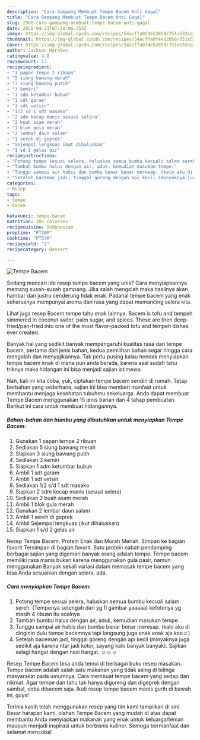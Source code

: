 ```yaml
---
description: "Cara Gampang Membuat Tempe Bacem Anti Gagal"
title: "Cara Gampang Membuat Tempe Bacem Anti Gagal"
slug: 2968-cara-gampang-membuat-tempe-bacem-anti-gagal
date: 2020-04-23T07:20:06.253Z
image: https://img-global.cpcdn.com/recipes/54acffa0f4e52858/751x532cq70/tempe-bacem-foto-resep-utama.jpg
thumbnail: https://img-global.cpcdn.com/recipes/54acffa0f4e52858/751x532cq70/tempe-bacem-foto-resep-utama.jpg
cover: https://img-global.cpcdn.com/recipes/54acffa0f4e52858/751x532cq70/tempe-bacem-foto-resep-utama.jpg
author: Jackson Morales
ratingvalue: 4.8
reviewcount: 13
recipeingredient:
- "1 papan tempe 2 ribuan"
- "5 siung bawang merah"
- "3 siung bawang putih"
- "3 kemiri"
- "1 sdm ketumbar bubuk"
- "1 sdt garam"
- "1 sdt vetsin"
- "1/2 sd 1 sdt masako"
- "2 sdm kecap manis sesuai selera"
- "2 buah asam merah"
- "1 blok gula merah"
- "2 lembar daun salam"
- "1 sereh di geprek"
- "Sejempol lengkuas ikut dihaluskan"
- "1 sd 2 gelas air"
recipeinstructions:
- "Potong tempe sesuai selera, haluskan semua bumbu kecuali salam sereh. (Tempenya setengah dari yg fi gambar yaaaaa) kefotonya yg masih 4 ribuan itu soalnya"
- "Tambah bumbu halus dengan air, aduk, kemudian masukan tempe."
- "Tunggu sampai air habis dan bumbu benar benar meresap. (kalo aku di dinginin dulu temoe bacemnya tapi langsung juga enak enak aja koo☺)"
- "Setelah baceman jadi, tinggal goreng dengan api kecil (minyaknya juga sedikit aja karena ntar jadi kotor, sayang kalo banyak banyak). Sajikan selagi hangat dengan nasi hangat. ☺☺☺"
categories:
- Resep
tags:
- tempe
- bacem

katakunci: tempe bacem 
nutrition: 205 calories
recipecuisine: Indonesian
preptime: "PT30M"
cooktime: "PT57M"
recipeyield: "2"
recipecategory: Dessert

---
```



![Tempe Bacem](https://img-global.cpcdn.com/recipes/54acffa0f4e52858/751x532cq70/tempe-bacem-foto-resep-utama.jpg)

Sedang mencari ide resep tempe bacem yang unik? Cara menyiapkannya memang susah-susah gampang. Jika salah mengolah maka hasilnya akan hambar dan justru cenderung tidak enak. Padahal tempe bacem yang enak seharusnya mempunyai aroma dan rasa yang dapat memancing selera kita.

Lihat juga resep Bacem tempe tahu enak lainnya. Bacem is tofu and tempeh simmered in coconut water, palm sugar, and spices. These are then deep-fried/pan-fried into one of the most flavor-packed tofu and tempeh dishes ever created.

Banyak hal yang sedikit banyak mempengaruhi kualitas rasa dari tempe bacem, pertama dari jenis bahan, kedua pemilihan bahan segar hingga cara mengolah dan menyajikannya. Tak perlu pusing kalau hendak menyiapkan tempe bacem enak di mana pun anda berada, karena asal sudah tahu triknya maka hidangan ini bisa menjadi sajian istimewa.


Nah, kali ini kita coba, yuk, ciptakan tempe bacem sendiri di rumah. Tetap berbahan yang sederhana, sajian ini bisa memberi manfaat untuk membantu menjaga kesehatan tubuhmu sekeluarga. Anda dapat membuat Tempe Bacem menggunakan 15 jenis bahan dan 4 tahap pembuatan. Berikut ini cara untuk membuat hidangannya.

<!--inarticleads1-->

##### Bahan-bahan dan bumbu yang dibutuhkan untuk menyiapkan Tempe Bacem:

1. Gunakan 1 papan tempe 2 ribuan
1. Sediakan 5 siung bawang merah
1. Siapkan 3 siung bawang putih
1. Sediakan 3 kemiri
1. Siapkan 1 sdm ketumbar bubuk
1. Ambil 1 sdt garam
1. Ambil 1 sdt vetsin
1. Sediakan 1/2 s/d 1 sdt masako
1. Siapkan 2 sdm kecap manis (sesuai selera)
1. Sediakan 2 buah asam merah
1. Ambil 1 blok gula merah
1. Gunakan 2 lembar daun salam
1. Ambil 1 sereh di geprek
1. Ambil Sejempol lengkuas (ikut dihaluskan)
1. Siapkan 1 s/d 2 gelas air


Resep Tempe Bacem, Protein Enak dan Murah Meriah. Simpan ke bagian favorit Tersimpan di bagian favorit. Satu protein nabati pendamping berbagai sajian yang digemari banyak orang adalah tempe. Tempe bacem memiliki rasa manis bukan karena menggunakan gula pasir, namun menggunakan Banyak sekali variasi dalam memasak tempe bacem yang bisa Anda sesuaikan dengan selera, ada. 

<!--inarticleads2-->

##### Cara menyiapkan Tempe Bacem:

1. Potong tempe sesuai selera, haluskan semua bumbu kecuali salam sereh. (Tempenya setengah dari yg fi gambar yaaaaa) kefotonya yg masih 4 ribuan itu soalnya
1. Tambah bumbu halus dengan air, aduk, kemudian masukan tempe.
1. Tunggu sampai air habis dan bumbu benar benar meresap. (kalo aku di dinginin dulu temoe bacemnya tapi langsung juga enak enak aja koo☺)
1. Setelah baceman jadi, tinggal goreng dengan api kecil (minyaknya juga sedikit aja karena ntar jadi kotor, sayang kalo banyak banyak). Sajikan selagi hangat dengan nasi hangat. ☺☺☺


Resep Tempe Bacem bisa anda temui di berbagai buku resep masakan. Tempe bacem adalah salah satu makanan yang tidak asing di telinga masyarakat pada umumnya. Cara membuat tempe bacem yang sedap dan nikmat. Agar tempe dan tahu tak hanya digoreng dan digeprek dengan sambal, coba dibacem saja. Ikuti resep tempe bacem manis gurih di bawah ini, guys! 

Terima kasih telah menggunakan resep yang tim kami tampilkan di sini. Besar harapan kami, olahan Tempe Bacem yang mudah di atas dapat membantu Anda menyiapkan makanan yang enak untuk keluarga/teman maupun menjadi inspirasi untuk berbisnis kuliner. Semoga bermanfaat dan selamat mencoba!
